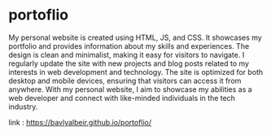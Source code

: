 # portoflio
My personal website is created using HTML, JS, and CSS. It showcases my portfolio and provides information about my skills and experiences. The design is clean and minimalist, making it easy for visitors to navigate. I regularly update the site with new projects and blog posts related to my interests in web development and technology. The site is optimized for both desktop and mobile devices, ensuring that visitors can access it from anywhere. With my personal website, I aim to showcase my abilities as a web developer and connect with like-minded individuals in the tech industry.

link : https://bavlyalbeir.github.io/portoflio/
